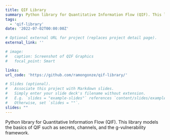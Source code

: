 ```yaml
---
title: QIF Library
summary: Python library for Quantitative Information Flow (QIF). This library models the basics of QIF such as secrets, channels, and the g-vulnerability framework.
tags:
  - 'qif-library'
date: '2022-07-02T00:00:00Z'

# Optional external URL for project (replaces project detail page).
external_link: ''

# image:
#   caption: Screenshot of QIF Graphics
#   focal_point: Smart

links:
url_code: 'https://github.com/ramongonze/qif-library/'

# Slides (optional).
#   Associate this project with Markdown slides.
#   Simply enter your slide deck's filename without extension.
#   E.g. `slides = "example-slides"` references `content/slides/example-slides.md`.
#   Otherwise, set `slides = ""`.
slides: ""
---
```


Python library for Quantitative Information Flow (QIF). This library models the basics of QIF such as secrets, channels, and the g-vulnerability framework.